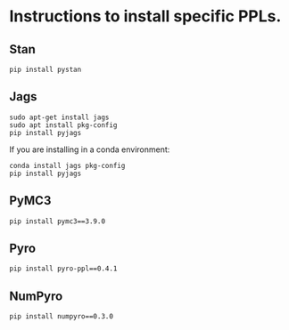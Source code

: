 # Instructions to install specific PPLs.

## **Stan**

```
pip install pystan
```

## **Jags**

```
sudo apt-get install jags
sudo apt install pkg-config
pip install pyjags
```

 If you are installing in a conda environment:

```
conda install jags pkg-config
pip install pyjags
```

## **PyMC3**
```
pip install pymc3==3.9.0
```

## **Pyro**

```
pip install pyro-ppl==0.4.1
```

## **NumPyro**

```
pip install numpyro==0.3.0
```
